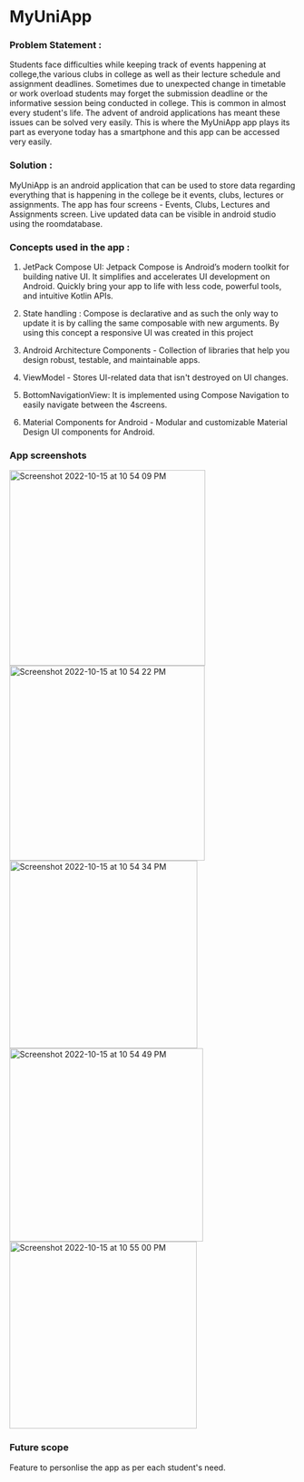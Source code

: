 # MyUniApp
### Problem Statement :
Students face difficulties while keeping track of events happening at college,the various clubs in college as well as their lecture schedule and assignment deadlines.
Sometimes due to unexpected change in timetable or work overload students may forget the submission deadline or the informative session being conducted in college. 
This is common in almost every student's life.
The advent of android applications has meant these issues can be solved very easily. 
This is where the MyUniApp app plays its part as everyone today has a smartphone and this app can be accessed very easily.

### Solution :
MyUniApp is an android application that can be used to store data regarding everything that is happening in the college be it events, clubs, lectures or assignments.
The app has four screens - Events, Clubs, Lectures and Assignments screen.
Live updated data can be visible in android studio using the roomdatabase.

### Concepts used in the app :


1. JetPack Compose UI: Jetpack Compose is Android’s modern toolkit for building native UI. It simplifies and accelerates UI development on Android. Quickly bring your app to life with less code, powerful tools, and intuitive Kotlin APIs.

2. State handling : Compose is declarative and as such the only way to update it is by calling the same composable with new arguments. By using this concept a responsive UI was created in this project

3. Android Architecture Components - Collection of libraries that help you design robust, testable, and maintainable apps.
4. ViewModel - Stores UI-related data that isn't destroyed on UI changes.

5. BottomNavigationView: It is implemented using Compose Navigation to easily navigate between the 4screens.

6. Material Components for Android - Modular and customizable Material Design UI components for Android.

### App screenshots

<img width="345" alt="Screenshot 2022-10-15 at 10 54 09 PM" src="https://user-images.githubusercontent.com/60894542/195999880-d7ee86d9-4375-4715-9cc7-4098b8ab6a90.png"> <img width="344" alt="Screenshot 2022-10-15 at 10 54 22 PM" src="https://user-images.githubusercontent.com/60894542/195999885-d11df886-7707-4d33-ab52-48cc2c618005.png">
<img width="331" alt="Screenshot 2022-10-15 at 10 54 34 PM" src="https://user-images.githubusercontent.com/60894542/195999888-acdf8fe0-8a20-4fa1-b785-86ce1725b7c0.png"> 
<img width="341" alt="Screenshot 2022-10-15 at 10 54 49 PM" src="https://user-images.githubusercontent.com/60894542/195999889-cb0dedc5-c0a6-45b9-bc8f-b90824644b5e.png">
<img width="330" alt="Screenshot 2022-10-15 at 10 55 00 PM" src="https://user-images.githubusercontent.com/60894542/195999891-eec0deae-e437-4382-8a51-d47b9fd5e7b9.png">

### Future scope
Feature to personlise the app as per each student's need.
